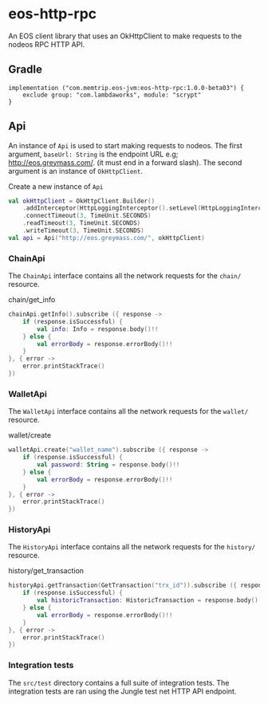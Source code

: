 # eos-http-rpc
An EOS client library that uses an OkHttpClient to make requests to the nodeos RPC HTTP API.

## Gradle
```
implementation ("com.memtrip.eos-jvm:eos-http-rpc:1.0.0-beta03") {
    exclude group: "com.lambdaworks", module: "scrypt"
}
```

## Api
An instance of `Api` is used to start making requests to nodeos. The first argument,
`baseUrl: String` is the endpoint URL e.g; http://eos.greymass.com/.
(it must end in a forward slash). The second argument is an instance of `OkHttpClient`.

Create a new instance of `Api`
```kotlin
val okHttpClient = OkHttpClient.Builder()
    .addInterceptor(HttpLoggingInterceptor().setLevel(HttpLoggingInterceptor.Level.BODY))
    .connectTimeout(3, TimeUnit.SECONDS)
    .readTimeout(3, TimeUnit.SECONDS)
    .writeTimeout(3, TimeUnit.SECONDS)
val api = Api("http://eos.greymass.com/", okHttpClient)
```

### ChainApi
The `ChainApi` interface contains all the network requests for the `chain/` resource.

chain/get_info
```kotlin
chainApi.getInfo().subscribe ({ response ->
    if (response.isSuccessful) {
        val info: Info = response.body()!!
    } else {
        val errorBody = response.errorBody()!!
    }
}, { error ->
    error.printStackTrace()
})
```

### WalletApi
The `WalletApi` interface contains all the network requests for the `wallet/` resource.

wallet/create
```kotlin
walletApi.create("wallet_name").subscribe ({ response ->
    if (response.isSuccessful) {
        val password: String = response.body()!!
    } else {
        val errorBody = response.errorBody()!!
    }
}, { error ->
    error.printStackTrace()
})
```

### HistoryApi
The `HistoryApi` interface contains all the network requests for the `history/` resource.

history/get_transaction
```kotlin
historyApi.getTransaction(GetTransaction("trx_id")).subscribe ({ response ->
    if (response.isSuccessful) {
        val historicTransaction: HistoricTransaction = response.body()!!
    } else {
        val errorBody = response.errorBody()!!
    }
}, { error ->
    error.printStackTrace()
})
```

### Integration tests
The `src/test` directory contains a full suite of integration tests. The integration tests
are ran using the Jungle test net HTTP API endpoint.
